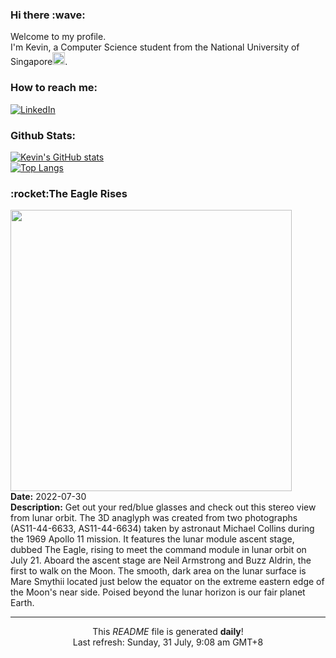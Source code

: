 <h3>Hi there :wave:</h3>

Welcome to my profile.   
I'm Kevin, a Computer Science student from the National University of Singapore<img src="https://img.icons8.com/color/96/000000/singapore-circular.png" width="20px"/>.</p>

<h3>How to reach me: </h3>
<a href="https://www.linkedin.com/in/kevin-foong/"><img alt="LinkedIn" src="https://img.shields.io/badge/linkedin-%230077B5.svg?&style=for-the-badge&logo=linkedin&logoColor=white" /></a> 

<h3>Github Stats: </h3> 

[![Kevin's GitHub stats](https://github-readme-stats.vercel.app/api?username=kevin9foong&theme=tokyonight)](https://github.com/anuraghazra/github-readme-stats) <br/>
[![Top Langs](https://github-readme-stats.vercel.app/api/top-langs/?username=kevin9foong&layout=compact&theme=tokyonight)](https://github.com/anuraghazra/github-readme-stats)

<h3>:rocket:The Eagle Rises</h3> 
<img width="450" src="https:&#x2F;&#x2F;apod.nasa.gov&#x2F;apod&#x2F;image&#x2F;2207&#x2F;AS11JK44-6633-34.jpg" /><br/>
<b>Date:</b> 2022-07-30<br/>
<b>Description:</b> Get out your red&#x2F;blue glasses and check out this stereo view from lunar orbit. The 3D anaglyph was created from two photographs (AS11-44-6633, AS11-44-6634) taken by astronaut Michael Collins during the 1969 Apollo 11 mission. It features the lunar module ascent stage, dubbed The Eagle, rising to meet the command module in lunar orbit on July 21. Aboard the ascent stage are Neil Armstrong and Buzz Aldrin, the first to walk on the Moon. The smooth, dark area on the lunar surface is Mare Smythii located just below the equator on the extreme eastern edge of the Moon&#39;s near side.  Poised beyond the lunar horizon is our fair planet Earth.<br/>

------------
<p align="center">This <i>README</i> file is generated <b>daily</b>!</br>
Last refresh: Sunday, 31 July, 9:08 am GMT+8<br />